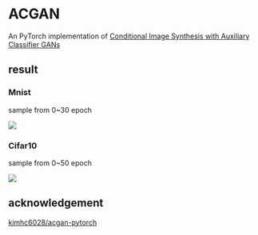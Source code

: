 ACGAN
===
An PyTorch implementation of [Conditional Image Synthesis with Auxiliary Classifier GANs](https://arxiv.org/pdf/1610.09585.pdf)

## result

### Mnist
sample from  0~30 epoch

![](images/test.gif)

### Cifar10
sample from  0~50 epoch

![](images/cifar10.gif)

## acknowledgement

[kimhc6028/acgan-pytorch](https://github.com/kimhc6028/acgan-pytorch.git)
